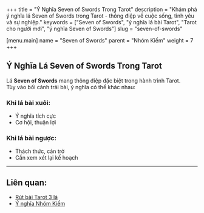 +++
title = "Ý Nghĩa Seven of Swords Trong Tarot"
description = "Khám phá ý nghĩa lá Seven of Swords trong Tarot - thông điệp về cuộc sống, tình yêu và sự nghiệp."
keywords = ["Seven of Swords", "ý nghĩa lá bài Tarot", "Tarot cho người mới", "ý nghĩa Seven of Swords"]
slug = "seven-of-swords"

[menu.main]
name = "Seven of Swords"
parent = "Nhóm Kiếm"
weight = 7
+++

## Ý Nghĩa Lá Seven of Swords Trong Tarot

Lá **Seven of Swords** mang thông điệp đặc biệt trong hành trình Tarot.  
Tùy vào bối cảnh trải bài, ý nghĩa có thể khác nhau:

### Khi lá bài xuôi:
- Ý nghĩa tích cực  
- Cơ hội, thuận lợi  

### Khi lá bài ngược:
- Thách thức, cản trở  
- Cần xem xét lại kế hoạch  

---

## Liên quan:
- [Rút bài Tarot 3 lá](../../)
- [Ý nghĩa Nhóm Kiếm](../)

